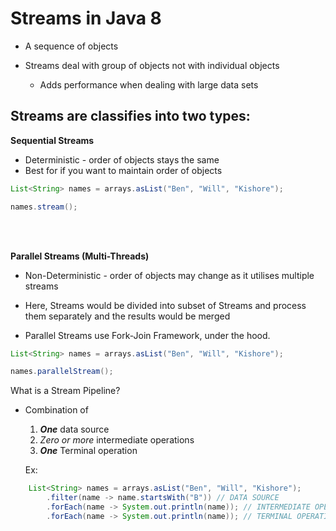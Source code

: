 # Streams in Java 8

- A sequence of objects

- Streams deal with group of objects not with individual objects
    - Adds performance when dealing with large data sets


## Streams are classifies into two types:
  
**Sequential Streams**
- Deterministic - order of objects stays the same
- Best for if you want to maintain order of objects

```java
List<String> names = arrays.asList("Ben", "Will", "Kishore");

names.stream();
```
<br />
<br />

**Parallel Streams (Multi-Threads)**
- Non-Deterministic - order of objects may change as it utilises multiple streams
- Here, Streams would be divided into subset of Streams and process them separately and the results would be merged

- Parallel Streams use Fork-Join Framework, under the hood.

```java
List<String> names = arrays.asList("Ben", "Will", "Kishore");

names.parallelStream();
```

What is a Stream Pipeline?

- Combination of
    1. ***One*** data source
    2. *Zero or more* intermediate operations
    3. ***One*** Terminal operation

  Ex:
```java
    List<String> names = arrays.asList("Ben", "Will", "Kishore");
        .filter(name -> name.startsWith("B")) // DATA SOURCE
        .forEach(name -> System.out.println(name)); // INTERMEDIATE OPERATION
        .forEach(name -> System.out.println(name)); // TERMINAL OPERATION
```